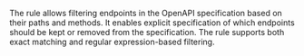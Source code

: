 The rule allows filtering endpoints in the OpenAPI specification based on their paths and methods. It enables explicit specification of which endpoints should be kept or removed from the specification. The rule supports both exact matching and regular expression-based filtering. 